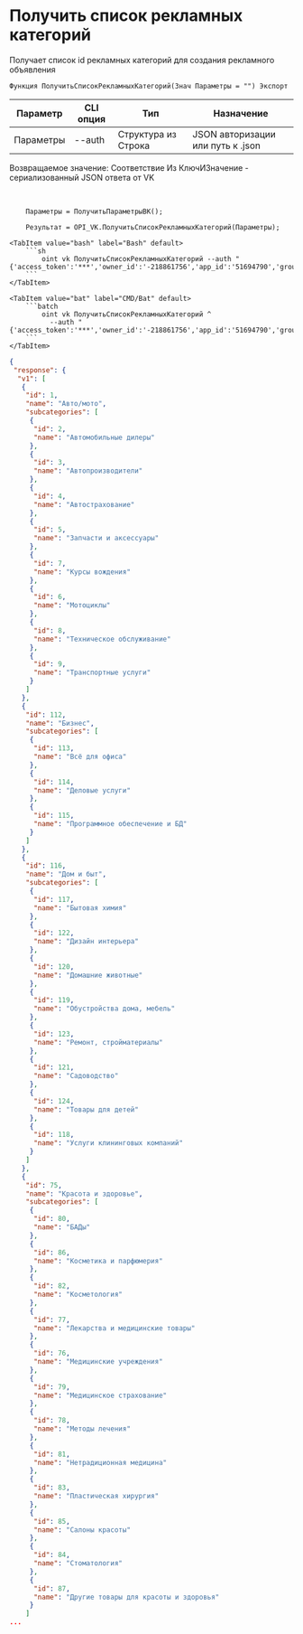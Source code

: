 ﻿---
sidebar_position: 4
---

# Получить список рекламных категорий
 Получает список id рекламных категорий для создания рекламного объявления



`Функция ПолучитьСписокРекламныхКатегорий(Знач Параметры = "") Экспорт`

  | Параметр | CLI опция | Тип | Назначение |
  |-|-|-|-|
  | Параметры | --auth | Структура из Строка | JSON авторизации или путь к .json |

  
  Возвращаемое значение:   Соответствие Из КлючИЗначение - сериализованный JSON ответа от VK

<br/>




```bsl title="Пример кода"
    Параметры = ПолучитьПараметрыВК();

    Результат = OPI_VK.ПолучитьСписокРекламныхКатегорий(Параметры);
```
    

 <Tabs>
  
    <TabItem value="bash" label="Bash" default>
        ```sh
            oint vk ПолучитьСписокРекламныхКатегорий --auth "{'access_token':'***','owner_id':'-218861756','app_id':'51694790','group_id':'218861756'}"
        ```
    </TabItem>
  
    <TabItem value="bat" label="CMD/Bat" default>
        ```batch
            oint vk ПолучитьСписокРекламныхКатегорий ^
              --auth "{'access_token':'***','owner_id':'-218861756','app_id':'51694790','group_id':'218861756'}"
        ```
    </TabItem>
</Tabs>


```json title="Результат"
{
 "response": {
  "v1": [
   {
    "id": 1,
    "name": "Авто/мото",
    "subcategories": [
     {
      "id": 2,
      "name": "Автомобильные дилеры"
     },
     {
      "id": 3,
      "name": "Автопроизводители"
     },
     {
      "id": 4,
      "name": "Автострахование"
     },
     {
      "id": 5,
      "name": "Запчасти и аксессуары"
     },
     {
      "id": 7,
      "name": "Курсы вождения"
     },
     {
      "id": 6,
      "name": "Мотоциклы"
     },
     {
      "id": 8,
      "name": "Техническое обслуживание"
     },
     {
      "id": 9,
      "name": "Транспортные услуги"
     }
    ]
   },
   {
    "id": 112,
    "name": "Бизнес",
    "subcategories": [
     {
      "id": 113,
      "name": "Всё для офиса"
     },
     {
      "id": 114,
      "name": "Деловые услуги"
     },
     {
      "id": 115,
      "name": "Программное обеспечение и БД"
     }
    ]
   },
   {
    "id": 116,
    "name": "Дом и быт",
    "subcategories": [
     {
      "id": 117,
      "name": "Бытовая химия"
     },
     {
      "id": 122,
      "name": "Дизайн интерьера"
     },
     {
      "id": 120,
      "name": "Домашние животные"
     },
     {
      "id": 119,
      "name": "Обустройства дома, мебель"
     },
     {
      "id": 123,
      "name": "Ремонт, стройматериалы"
     },
     {
      "id": 121,
      "name": "Садоводство"
     },
     {
      "id": 124,
      "name": "Товары для детей"
     },
     {
      "id": 118,
      "name": "Услуги клининговых компаний"
     }
    ]
   },
   {
    "id": 75,
    "name": "Красота и здоровье",
    "subcategories": [
     {
      "id": 80,
      "name": "БАДы"
     },
     {
      "id": 86,
      "name": "Косметика и парфюмерия"
     },
     {
      "id": 82,
      "name": "Косметология"
     },
     {
      "id": 77,
      "name": "Лекарства и медицинские товары"
     },
     {
      "id": 76,
      "name": "Медицинские учреждения"
     },
     {
      "id": 79,
      "name": "Медицинское страхование"
     },
     {
      "id": 78,
      "name": "Методы лечения"
     },
     {
      "id": 81,
      "name": "Нетрадиционная медицина"
     },
     {
      "id": 83,
      "name": "Пластическая хирургия"
     },
     {
      "id": 85,
      "name": "Салоны красоты"
     },
     {
      "id": 84,
      "name": "Стоматология"
     },
     {
      "id": 87,
      "name": "Другие товары для красоты и здоровья"
     }
    ]
...
```
